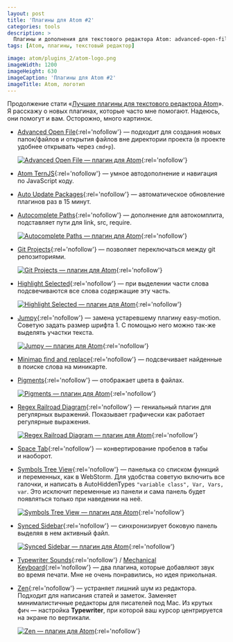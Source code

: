 ```yaml
---
layout: post
title: 'Плагины для Atom #2'
categories: tools
description: >
  Плагины и дополнения для текстового редактора Atom: advanced-open-file, ternjs, auto-update, autocomplete-paths, git-projects, highlight-selected, jumpy, minimap, pigments, regex-railroad-diagram, space-tab, symbols-tree-view, synced-sidebar, mechanical-keyboard, zen.
tags: [Atom, плагины, текстовый редактор]

image: atom/plugins_2/atom-logo.png
imageWidth: 1200
imageHeight: 630
imageCaption: 'Плагины для Atom #2'
imageTitle: Atom, логотип
---
```



Продолжение стати «[Лучшие плагины для текстового редактора Atom](/tools/atom_packages_1/)». Я расскажу о новых плагинах, которые часто мне помогают. Надеюсь, они помогут и вам.
Осторожно, много картинок.

<!-- more -->

* [Advanced Open File][open-file]{:rel='nofollow'} — подходит для создания новых папок/файлов и открытия файлов вне директории проекта (в проекте удобнее открывать через `cmd+p`).

    [![Advanced Open File — плагин для Atom](/assets/img/atom/plugins_2/file.gif)](/assets/img/atom/plugins_2/file.gif){:rel='nofollow'}

* [Atom TernJS][tern]{:rel='nofollow'} — умное автодополнение и навигация по JavaScript коду.
* [Auto Update Packages][auto-upd]{:rel='nofollow'} — автоматическое обновление плагинов раз в 15 минут.
* [Autocomplete Paths][paths]{:rel='nofollow'} — дополнение для автокомплита, подставляет пути для link, src, require.

    [![Autocomplete Paths — плагин для Atom](/assets/img/atom/plugins_2/path.gif)](/assets/img/atom/plugins_2/path.gif){:rel='nofollow'}

* [Git Projects][git]{:rel='nofollow'} — позволяет переключаться между git репозиториями.

    [![Git Projects — плагин для Atom](/assets/img/atom/plugins_2/git.gif)](/assets/img/atom/plugins_2/git.gif){:rel='nofollow'}

* [Highlight Selected][highlight-selected]{:rel='nofollow'} — при выделении части слова подсвечиваются все слова содержащие эту часть.

    [![Highlight Selected — плагин для Atom](/assets/img/atom/plugins_2/selected.gif)](/assets/img/atom/plugins_2/selected.gif){:rel='nofollow'}

* [Jumpy][jumpy]{:rel='nofollow'} — замена устаревшему плагину easy-motion. Советую задать размер шрифта 1. С помощью него можно так-же выделять участки текста.

    [![Jumpy — плагин для Atom](/assets/img/atom/plugins_2/jump.gif)](/assets/img/atom/plugins_2/jump.gif){:rel='nofollow'}

* [Minimap find and replace][minimap]{:rel='nofollow'} — подсвечивает найденные в поиске слова на миникарте.

* [Pigments][pigments]{:rel='nofollow'} — отображает цвета в файлах.

    [![Pigments — плагин для Atom](/assets/img/atom/plugins_2/colors.gif)](/assets/img/atom/plugins_2/colors.gif){:rel='nofollow'}

* [Regex Railroad Diagram][regex]{:rel='nofollow'} — гениальный плагин для регулярных выражений. Показывает графически как работает регулярные выражения.

    [![Regex Railroad Diagram — плагин для Atom](/assets/img/atom/plugins_2/regex.png)](/assets/img/atom/plugins_2/regex.png){:rel='nofollow'}

* [Space Tab][space-tab]{:rel='nofollow'} — конвертирование пробелов в табы и наоборот.
* [Symbols Tree View][tree]{:rel='nofollow'} — панелька со списком функций и переменных, как в WebStorm. Для удобства советую включить все галочки, и написать в AutoHiddenTypes `"variable class", Var, Vars, var`. Это исключит переменные из панели и сама панель будет появляться только при наведении на неё.

    [![Symbols Tree View — плагин для Atom](/assets/img/atom/plugins_2/tree.gif)](/assets/img/atom/plugins_2/tree.gif){:rel='nofollow'}

* [Synced Sidebar][sidebar]{:rel='nofollow'} — синхронизирует боковую панель выделяя в нем активный файл.

    [![Synced Sidebar — плагин для Atom](/assets/img/atom/plugins_2/sidebar.gif)](/assets/img/atom/plugins_2/sidebar.gif){:rel='nofollow'}

* [Typewriter Sounds][sound1]{:rel='nofollow'} / [Mechanical Keyboard][sound2]{:rel='nofollow'} — два плагина, которые добавляют звук во время печати. Мне не очень понравились, но идея прикольная.
* [Zen][zen]{:rel='nofollow'} — устраняет лишний шум из редактора. Подходит для написания статей и заметок. Заменяет минималистичные редакторы для писателей под Mac. Из крутых фич — настройка __Typewriter__, при которой ваш курсор центрируется на экране по вертикали.

    [![Zen — плагин для Atom](/assets/img/atom/plugins_2/zen.png)](/assets/img/atom/plugins_2/zen.png){:rel='nofollow'}

[zen]: https://atom.io/packages/zen
[open-file]: https://atom.io/packages/advanced-open-file
[tern]: https://atom.io/packages/atom-ternjs
[auto-upd]: https://atom.io/packages/auto-update-packages
[paths]: https://atom.io/packages/autocomplete-paths
[git]: https://atom.io/packages/git-projects
[jumpy]: https://atom.io/packages/jumpy
[minimap]: https://atom.io/packages/minimap-find-and-replace
[pigments]: https://atom.io/packages/pigments
[space-tab]: https://atom.io/packages/space-tab
[tree]: https://atom.io/packages/symbols-tree-view
[regex]: https://atom.io/packages/regex-railroad-diagram
[sidebar]: https://atom.io/packages/synced-sidebar

[sound1]: https://atom.io/packages/typewriter-sounds
[sound2]: https://atom.io/packages/mechanical-keyboard

[highlight-selected]: https://atom.io/packages/highlight-selected
